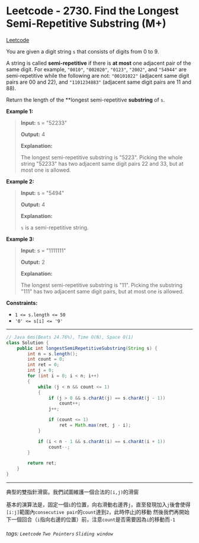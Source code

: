 # Leetcode - 2730. Find the Longest Semi-Repetitive Substring (M+)

[Leetcode](https://leetcode.com/problems/find-the-longest-semi-repetitive-substring/)

You are given a digit string `s` that consists of digits from 0 to 9.

A string is called **semi-repetitive** if there is **at most** one adjacent pair of the same digit. For example, `"0010"`, `"002020"`, `"0123"`, `"2002"`, and `"54944"` are semi-repetitive while the following are not: `"00101022"` (adjacent same digit pairs are 00 and 22), and `"1101234883"` (adjacent same digit pairs are 11 and 88).

Return the length of the **longest semi-repetitive **substring** of `s`.

**Example 1:**

> **Input:** s = "52233"
> 
> **Output:** 4
> 
> **Explanation:**
> 
> The longest semi-repetitive substring is "5223". Picking the whole string "52233" has two adjacent same digit pairs 22 and 33, but at most one is allowed.

**Example 2:**

> **Input:** s = "5494"
> 
> **Output:** 4
> 
> **Explanation:**
> 
> `s` is a semi-repetitive string.

**Example 3:**

> **Input:** s = "1111111"
> 
> **Output:** 2
> 
> **Explanation:**
> 
> The longest semi-repetitive substring is "11". Picking the substring "111" has two adjacent same digit pairs, but at most one is allowed.

**Constraints:**

-   `1 <= s.length <= 50`
-   `'0' <= s[i] <= '9'`

---
```java
// Java 6ms(Beats 24.76%), Time O(N), Space O(1)
class Solution {
    public int longestSemiRepetitiveSubstring(String s) {
        int n = s.length();
        int count = 0;
        int ret = 0;
        int j = 0;
        for (int i = 0; i < n; i++)
        {
            while (j < n && count <= 1)
            {
                if (j > 0 && s.charAt(j) == s.charAt(j - 1))
                    count++;
                j++;

                if (count <= 1)
                    ret = Math.max(ret, j - i);
            }

            if (i < n - 1 && s.charAt(i) == s.charAt(i + 1))
                count--;
        }

        return ret;
    }
}
```
---

典型的雙指針滑窗。我們試圖維護一個合法的`[i,j)`的滑窗

基本的演算法是，固定一個`i`的位置，向右滑動右邊界`j`，直至發現加入`j`後會使得`[i:j]`範圍內`consecutive pair`的`count`達到`2`，此時停止j的移動
然後我們再開始下一個回合（`i`指向右邊的位置）前，注意`count`是否需要因為`i`的移動而`-1`


###### tags: `Leetcode` `Two Pointers` `Sliding window`